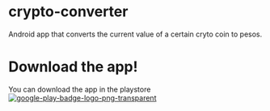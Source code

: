 # crypto-converter
Android app that converts the current value of a certain cryto coin to pesos.

# Download the app!
You can download the app in the playstore
[![google-play-badge-logo-png-transparent](https://user-images.githubusercontent.com/21210652/45766942-814a0800-bbfe-11e8-9c76-c2d4af8bb213.png)](https://play.google.com/store/apps/details?id=com.luis_santiago.cryptoconverter&hl=en)
